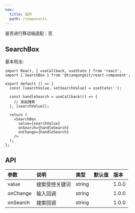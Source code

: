 ```yaml
---
nav:
  title: 组件
  path: /components
---
```


是否进行移动端适配：否

## SearchBox

基本用法:

```tsx
import React, { useCallback, useState } from 'react';
import { SearchBox } from '@tiangongkit/react-component';

export default () => {
  const [searchValue, setSearchValue] = useState('');

  const handleSearch = useCallback(() => {
    // 发起搜索
  }, [searchValue]);

  return (
    <SearchBox
      value={searchValue}
      onSearch={handleSearch}
      onChange={handleSearch}
    />
  );
};
```

## API

| 参数     | 说明           | 类型   | 默认值 | 版本  |
| :------- | :------------- | :----- | :----- | :---- |
| value    | 搜索受控关键词 | string |        | 1.0.0 |
| onChange | 输入回调       | string |        | 1.0.0 |
| onSearch | 搜索回调       | string |        | 1.0.0 |

